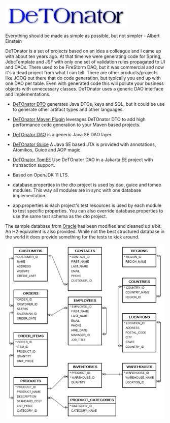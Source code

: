 ![Title](images/title.png)

Everything should be made as simple as possible, but not simpler - Albert Einstein

DeTOnator is a set of projects based on an idea a colleague and I came up with about ten years ago. At that time we were generating
code for Spring, JdbcTemplate and JSF with only one set of validation rules propagated to UI and DAOs. There used to be FireStorm
DAO, but it was commercial and now it's a dead project from what I can tell. There are other products/projects like JOOQ out there
that do code generation, but typically you end up with one DAO per table. Even with generated code this will pollute your business
objects with unnecessary classes. DeTOnator uses a generic DAO interface and implementations. 
* [DeTOnator DTO](https://github.com/sgjava/detonator/tree/master/dto) generates Java DTOs, keys and SQL, but it could be use to
generate other artifact types and other languages.
* [DeTOnator Maven Plugin](https://github.com/sgjava/detonator/tree/master/detonator-maven-plugin) leverages DeTOnator DTO to add
high performance code generation to your Maven based projects.
* [DeTOnator DAO](https://github.com/sgjava/detonator/tree/master/dao) is a generic Java SE DAO layer.
* [DeTOnator Guice](https://github.com/sgjava/detonator/tree/master/guice) A Java SE based JTA is provided with
annotations, Atomikos, Guice and AOP magic.
* [DeTOnator TomEE](https://github.com/sgjava/detonator/tree/master/tomee) Use DeTOnator DAO in a Jakarta EE project with transaction support.
* Based on OpenJDK 11 LTS.

* database.properties in the dto project is used by dao, guice and tomee modules. This way all modules are in sync with one database
implementation.
* app.properties is each project's test resources is used by each module to test specific properties. You can also override
database.properties to use the same test schema as the dto project.

The sample database from [Oracle](https://www.oracletutorial.com/getting-started/oracle-sample-database) has been modified and
cleaned up a bit. An H2 equivalent is also provided. While not the best structured database in the world it does provide something
for the tests to kick around.

![Title](images/sampledb.png)